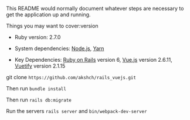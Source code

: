 This README would normally document whatever steps are necessary to get the
application up and running.

Things you may want to cover:version 
* Ruby version: 2.7.0
* System dependencies: 
[Node.js](https://nodejs.org/en/), [Yarn](https://yarnpkg.com/en/) 

* Key Dependencies: [Ruby on Rails](https://rubyonrails.org/) version 6, [Vue.js](https://vuejs.org/) version 2.6.11, [Vuetify](https://vuetifyjs.com/en/) version 2.1.15

git clone `https://github.com/akshch/rails_vuejs.git`

Then run `bundle install`

Then run `rails db:migrate`

Run the servers ``rails server`` and ``bin/webpack-dev-server``
